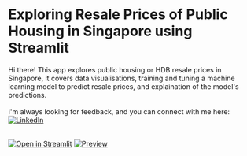 # Exploring Resale Prices of Public Housing in Singapore using Streamlit
Hi there! This app explores public housing or HDB resale prices in Singapore, it covers data visualisations, training and tuning a machine learning model to predict resale prices, and explaination of the model's predictions.
<br>
<br>
I'm always looking for feedback, and you can connect with me here: [![LinkedIn][linkedin_badge]][linkedin_profile]
<br>
<br>

[![Open in Streamlit][streamlit_share_badge]][streamlit_share_link]
[![Preview][app_preview_img]][streamlit_share_link]

[//]: # (links)
[linkedin_badge]: https://img.shields.io/badge/LinkedIn-0077B5?style=for-the-badge&style=social&logo=linkedin&logoColor=white
[linkedin_profile]: https://www.linkedin.com/in/russellchanws
[streamlit_share_badge]: https://static.streamlit.io/badges/streamlit_badge_black_white.svg
[streamlit_share_link]: https://greco1899-resale-flat-prices.streamlit.app
[app_preview_img]: https://raw.githubusercontent.com/Greco1899/streamlit_resale_flat_prices/main/app_preview.png
